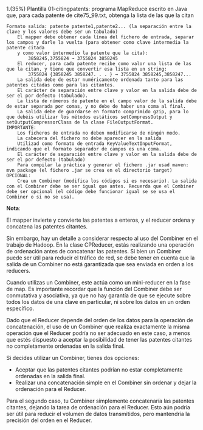 1.(35%) Plantilla 01-citingpatents: programa MapReduce escrito en Java que, para cada patente de cite75_99.txt, obtenga la lista de las que la citan

    Formato salida: patente patente1,patente2... (la separación entre la clave y los valores debe ser un tabulado)
        El mapper debe obtener cada línea del fichero de entrada, separar los campos y darle la vuelta (para obtener como clave intermedia la patente citada
        y como valor intermedio la patente que la cita):
            3858245,3755824 → 3755824 3858245
        El reducer, para cada patente recibe como valor una lista de las que la citan, y tiene que convertir esa lista en un string:
            3755824 {3858245 3858247. . . } → 3755824 3858245,3858247...
        La salida debe de estar numéricamente ordenada tanto para las patentes citadas como para las citantes.
        El carácter de separación entre clave y valor en la salida debe de ser el por defecto (tabulado).
        La lista de números de patente en el campo valor de la salida debe de estar separada por comas, y no debe de haber una coma al final.
        La salida debe de guardarse en formato comprimido gzip, para lo que debéis utilizar los métodos estáticos setCompressOutput y setOutputCompressorClass de la clase FileOutputFormat.
    IMPORTANTE:
        Los ficheros de entrada no deben modificarse de ningún modo.
        La cabecera del fichero no debe aparecer en la salida
        Utilizad como formato de entrada KeyValueTextInputFormat, indicando que el formato separador de campos es una coma.
        El carácter de separación entre clave y valor en la salida debe de ser el por defecto (tabulado)
        Para compilar la práctica y generar el fichero .jar usad maven: mvn package (el fichero .jar se crea en el directorio target)
    OPCIONAL:
        Crea un Combiner (modifica los códigos si es necesario). La salida con el Combiner debe se ser igual que antes. Recuerda que el Combiner debe ser opcional (el código debe funcionar igual se se usa el Combiner o si no se usa).



**Nota**:

El mapper invierte y convierte las patentes a enteros, y el reducer ordena y concatena las patentes citantes.

Sin embargo, hay un detalle a considerar respecto al uso del Combiner en el trabajo de Hadoop. En la clase CPReducer, estás realizando una operación de ordenación antes de concatenar las patentes. Si bien un Combiner puede ser útil para reducir el tráfico de red, se debe tener en cuenta que la salida de un Combiner no está garantizada que sea enviada en orden a los reducers.

Cuando utilizas un Combiner, este actúa como un mini-reducer en la fase de map. Es importante recordar que la función del Combiner debe ser conmutativa y asociativa, ya que no hay garantía de que se ejecute sobre todos los datos de una clave en particular, ni sobre los datos en un orden específico.

Dado que el Reducer depende del orden de los datos para la operación de concatenación, el uso de un Combiner que realiza exactamente la misma operación que el Reducer podría no ser adecuado en este caso, a menos que estés dispuesto a aceptar la posibilidad de tener las patentes citantes no completamente ordenadas en la salida final.

Si decides utilizar un Combiner, tienes dos opciones:

- Aceptar que las patentes citantes podrían no estar completamente ordenadas en la salida final.
- Realizar una concatenación simple en el Combiner sin ordenar y dejar la ordenación para el Reducer.

Para el segundo caso, tu Combiner simplemente concatenaría las patentes citantes, dejando la tarea de ordenación para el Reducer. Esto aún podría ser útil para reducir el volumen de datos transmitidos, pero mantendría la precisión del orden en el Reducer.
